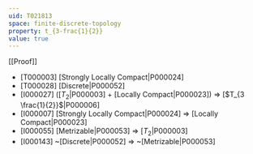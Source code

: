 ```yaml
---
uid: T021813
space: finite-discrete-topology
property: t_{3-frac{1}{2}}
value: true
---
```

[[Proof]]

* [T000003] [Strongly Locally Compact|P000024]
* [T000028] [Discrete|P000052]
* [I000027] ([$T_2$|P000003] + [Locally Compact|P000023]) => [$T_{3 \frac{1}{2}}$|P000006]
* [I000007] [Strongly Locally Compact|P000024] => [Locally Compact|P000023]
* [I000055] [Metrizable|P000053] => [$T_2$|P000003]
* [I000143] ~[Discrete|P000052] => ~[Metrizable|P000053]

